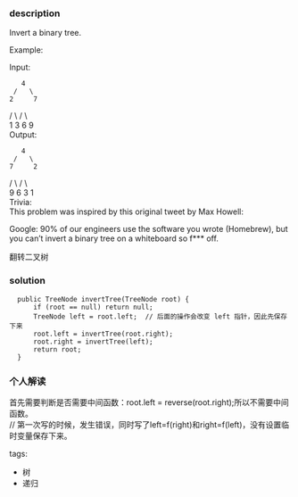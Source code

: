### description    
  Invert a binary tree.  
    
  Example:  
    
  Input:  
    
       4  
     /   \  
    2     7  
   / \   / \  
  1   3 6   9  
  Output:  
    
       4  
     /   \  
    7     2  
   / \   / \  
  9   6 3   1  
  Trivia:  
  This problem was inspired by this original tweet by Max Howell:  
    
  Google: 90% of our engineers use the software you wrote (Homebrew), but you can’t invert a binary tree on a whiteboard so f*** off.  
    
  翻转二叉树  
### solution    
```    
  public TreeNode invertTree(TreeNode root) {  
      if (root == null) return null;  
      TreeNode left = root.left;  // 后面的操作会改变 left 指针，因此先保存下来  
      root.left = invertTree(root.right);  
      root.right = invertTree(left);  
      return root;  
  }  
```    
    
### 个人解读    
  首先需要判断是否需要中间函数：root.left = reverse(root.right);所以不需要中间函数。  
  // 第一次写的时候，发生错误，同时写了left=f(right)和right=f(left)，没有设置临时变量保存下来。  
    
tags:    
  -  树  
  -  递归  
